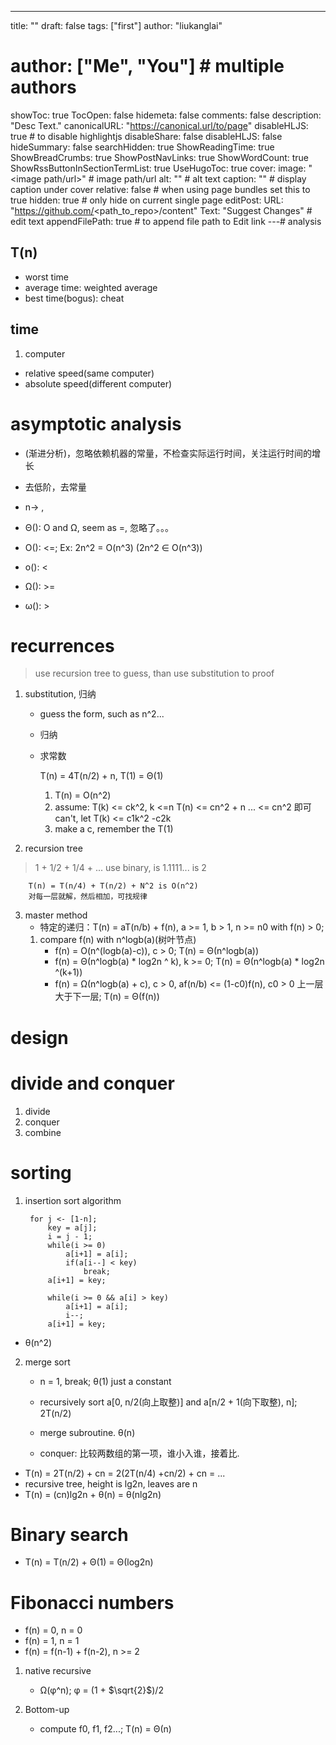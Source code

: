---
title: ""
draft: false
tags: ["first"]
author: "liukanglai"
# author: ["Me", "You"] # multiple authors
showToc: true
TocOpen: false
hidemeta: false
comments: false
description: "Desc Text."
canonicalURL: "https://canonical.url/to/page"
disableHLJS: true # to disable highlightjs
disableShare: false
disableHLJS: false
hideSummary: false
searchHidden: true
ShowReadingTime: true
ShowBreadCrumbs: true
ShowPostNavLinks: true
ShowWordCount: true
ShowRssButtonInSectionTermList: true
UseHugoToc: true
cover:
    image: "<image path/url>" # image path/url
    alt: "<alt text>" # alt text
    caption: "<text>" # display caption under cover
    relative: false # when using page bundles set this to true
    hidden: true # only hide on current single page
editPost:
    URL: "https://github.com/<path_to_repo>/content"
    Text: "Suggest Changes" # edit text
    appendFilePath: true # to append file path to Edit link
---# analysis

## T(n)

- worst time
- average time: weighted average
- best time(bogus): cheat

## time

1. computer
- relative speed(same computer)
- absolute speed(different computer)


# asymptotic analysis

- (渐进分析)，忽略依赖机器的常量，不检查实际运行时间，关注运行时间的增长
- 去低阶，去常量
- n-> , 

- &Theta;(): O and &Omega;, seem as =, 忽略了。。。 
- O(): \<=; Ex: 2n^2 = O(n^3) (2n^2 &in; O(n^3)) 
- o(): <
- &Omega;(): >=
- &omega;(): >


# recurrences

> use recursion tree to guess, than use substitution to proof

1. substitution, 归纳
    - guess the form, such as n^2...
    - 归纳
    - 求常数
    
        T(n) = 4T(n/2) + n, T(1) = &Theta;(1)
        1. T(n) = O(n^2)
        2. assume: T(k) <= ck^2, k <=n
            T(n) <= cn^2 + n ... <= cn^2 即可
            can't, let T(k) <= c1k^2 -c2k
        3. make a c, remember the T(1)

2. recursion tree

> 1 + 1/2 + 1/4 + ... use binary, is 1.1111... is 2

        T(n) = T(n/4) + T(n/2) + N^2 is O(n^2)
        对每一层就解，然后相加，可找规律

3. master method
    - 特定的递归：T(n) = aT(n/b) + f(n), a >= 1, b > 1, n >= n0 with f(n) > 0;
    1. compare f(n) with n^logb(a)(树叶节点) 
        - f(n) = O(n^(logb(a)-c)), c > 0; T(n) = &Theta;(n^logb(a))
        - f(n) = &Theta;(n^logb(a) * log2n ^ k), k >= 0; T(n) = &Theta;(n^logb(a) * log2n ^(k+1))
        - f(n) = &Omega;(n^logb(a) + c), c > 0, af(n/b) <= (1-c0)f(n), c0 > 0 上一层大于下一层; T(n) = &Theta;(f(n))


# design
# divide and conquer

1. divide
2. conquer
3. combine

# sorting

1. insertion sort algorithm

        for j <- [1-n];
            key = a[j];
            i = j - 1;
            while(i >= 0)
                a[i+1] = a[i];
                if(a[i--] < key)
                    break;
            a[i+1] = key;

            while(i >= 0 && a[i] > key)
                a[i+1] = a[i];
                i--;
            a[i+1] = key;

- &theta;(n^2)

2. merge sort
    - n = 1, break;  &theta;(1) just a constant
    - recursively sort a[0, n/2(向上取整)] and a[n/2 + 1(向下取整), n];  2T(n/2)
    - merge subroutine. &theta;(n)

    - conquer: 比较两数组的第一项，谁小入谁，接着比.



- T(n) = 2T(n/2) + cn = 2(2T(n/4) +cn/2) + cn = ...
- recursive tree, height is lg2n, leaves are n
- T(n) = (cn)lg2n + &theta;(n) = &theta;(nlg2n)

# Binary search

- T(n) = T(n/2) + &Theta;(1) = &Theta;(log2n)

# Fibonacci numbers

- f(n) = 0, n = 0
- f(n) = 1, n = 1
- f(n) = f(n-1) + f(n-2), n >= 2

1. native recursive
    - &Omega;(&phi;^n); &phi; = (1 + $\sqrt{2}$)/2

2. Bottom-up 
    - compute f0, f1, f2...; T(n) = &Theta;(n)

